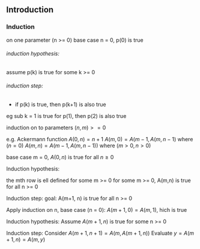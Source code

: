 ## Introduction


### Induction
on one parameter (n >= 0)
base case n = 0, p(0) is true


###### induction hypothesis:
assume p(k) is true for some k >= 0

###### induction step:
- if p(k) is true, then p(k+1) is also true

eg sub k = 1 is true for p(1), then p(2) is also true



induction on to parameters $(n,m) >= 0$

e.g. Ackermann function
$A(0,n) = n+1$
$A(m,0) = A(m-1,A(m,n-1) \text{ where }(n = 0)$
$A(m,n) = A(m-1, A(m,n-1)) \text { where }(m > 0, n > 0)$

base case m = 0, 
$A(0,n) \text {     is true for all } n \geq  0$

Induction hypothesis:

the mth row is ell defined for some m >= 0
for some m >= 0, A(m,n) is true for all n >= 0

Induction step: goal: A(m+1, n) is true for all n >= 0

Apply induction on n,
base case (n = 0):
$A(m+1, 0) = A(m,1)$, hich is true

Induction hypothesis:
Assume $A(m+1, n)$ is true for some  n >= 0

Induction step:
Consider $A(m+1, n+1) = A(m,A(m+1,n))$
Evaluate $y = A(m+1, n) = A(m, y)$




